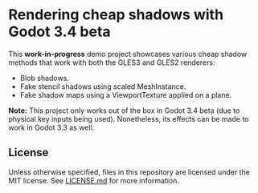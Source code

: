 # Rendering cheap shadows with Godot 3.4 beta

This **work-in-progress** demo project showcases various cheap shadow methods that
work with both the GLES3 and GLES2 renderers:

- Blob shadows.
- Fake stencil shadows using scaled MeshInstance.
- Fake shadow maps using a ViewportTexture applied on a plane.

**Note:** This project only works out of the box in Godot 3.4 beta
(due to physical key inputs being used). Nonetheless, its effects can be made to work
in Godot 3.3 as well.

## License

Unless otherwise specified, files in this repository are licensed under the
MIT license. See [LICENSE.md](LICENSE.md) for more information.
